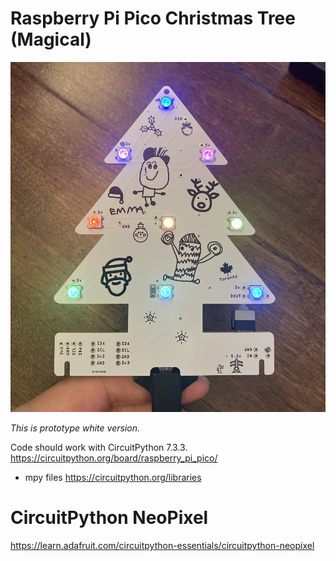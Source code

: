 # Raspberry Pi Pico Christmas Tree (Magical)
![Magical PCB](https://github.com/kotamorishi/pico-tree-magical/raw/main/magical_blink_up.jpg)

*This is prototype white version.*

Code should work with CircuitPython 7.3.3. https://circuitpython.org/board/raspberry_pi_pico/

* mpy files https://circuitpython.org/libraries

# CircuitPython NeoPixel
https://learn.adafruit.com/circuitpython-essentials/circuitpython-neopixel
